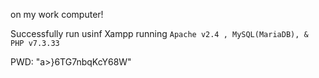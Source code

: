 on my work computer!

Successfully run usinf Xampp running `Apache v2.4 , MySQL(MariaDB), & PHP v7.3.33`


PWD: "a>}6TG7nbqKcY68W"

